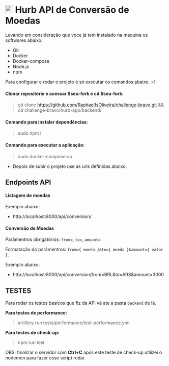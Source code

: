 # <img src="https://avatars1.githubusercontent.com/u/7063040?v=4&s=200.jpg" alt="HU" width="24" /> Hurb API de Conversão de Moedas

Levando em consideração que voce já tem instalado na maquina os softwares abaixo:

- Git
- Docker
- Docker-compose
- Node.js
- npm


Para configurar e rodar o projeto é só executar os comandos abaixo. =]


#### Clonar repositório e acessar $seu-fork e cd $seu-fork:
> git clone https://github.com/RaphaelfsOliveira/challenge-bravo.git && cd challenge-bravo/hurb-app/backend/


#### Comando para instalar dependências:
> sudo npm i


#### Comando para executar a aplicação:
> sudo docker-compose up

- Depois de subir o projeto use as urls definidas abaixo.


## Endpoints API

#### Listagem de moedas

Exemplo abaixo:

- http://localhost:8000/api/conversion/


#### Conversão de Moedas

Parâmentros obrigatórios: `from=`, `to=`, `amount=`.

Formatação do parâmentros: `from={ moeda }&to={ moeda }&amount={ valor }`.

Exemplo abaixo:

- http://localhost:8000/api/conversion/from=BRL&to=ARS&amount=3000


## TESTES

Para rodar os testes basicos que fiz da API vá ate a pasta `backend` de lá.

**Para testes de performance:**
> artillery run tests/performance/test-performance.yml

**Para testes de check-up:**
> npm run test

OBS: finalizar o servidor com **Ctrl+C** após este teste de check-up
utilizei o nodemon para fazer esse script rodar.

